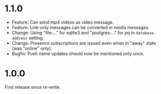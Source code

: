 # 1.1.0

* Feature: Can send mp4 videos as video message.
* Feature: Link-only messages can be converted in media messages.
* Change: Using "file:…" for sqlite3 and "postgres:…" for pq in `database-address` setting.
* Change: Presence subscriptions are issued even when in "away" state (was "online" only).
* Bugfix: Push name updates should now be mentioned only once.

# 1.0.0

First release since re-write.
